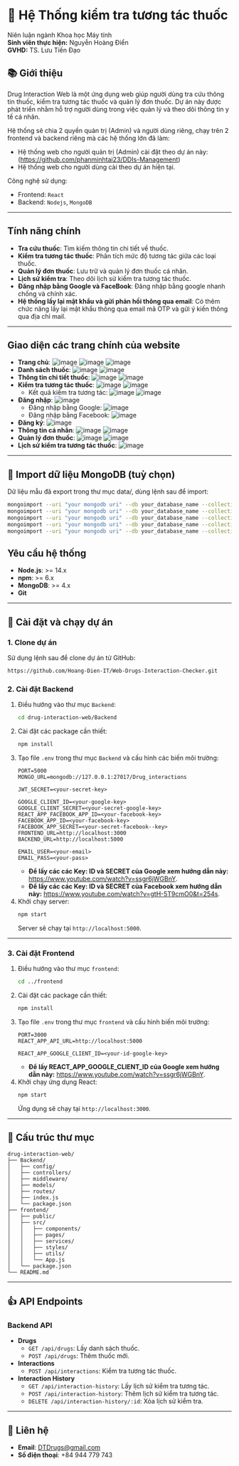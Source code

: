 # 💊 Hệ Thống kiểm tra tương tác thuốc
Niên luận ngành Khoa học Máy tính  
**Sinh viên thực hiện:** Nguyễn Hoàng Điển  
**GVHD:** TS. Lưu Tiến Đạo

## 📚 Giới thiệu
Drug Interaction Web là một ứng dụng web giúp người dùng tra cứu thông tin thuốc, kiểm tra tương tác thuốc và quản lý đơn thuốc. Dự án này được phát triển nhằm hỗ trợ người dùng trong việc quản lý và theo dõi thông tin y tế cá nhân.

Hệ thống sẽ chia 2 quyền quản trị (Admin) và người dùng riêng, chạy trên 2 frontend và backend riêng mà các hệ thống lớn đã làm:
- Hệ thống web cho người quản trị (Admin) cài đặt theo dự án này: (https://github.com/phanminhtai23/DDIs-Management)
- Hệ thống web cho người dùng cài theo dự án hiện tại.

Công nghệ sử dụng:
- Frontend: `React`
- Backend: `Nodejs`, `MongoDB`
---

## Tính năng chính
- **Tra cứu thuốc**: Tìm kiếm thông tin chi tiết về thuốc.
- **Kiểm tra tương tác thuốc**: Phân tích mức độ tương tác giữa các loại thuốc.
- **Quản lý đơn thuốc**: Lưu trữ và quản lý đơn thuốc cá nhân.
- **Lịch sử kiểm tra**: Theo dõi lịch sử kiểm tra tương tác thuốc.
- **Đăng nhập bằng Google và FaceBook**: Đăng nhập bằng google nhanh chống và chính xác.
- **Hệ thống lấy lại mật khẩu và gửi phản hồi thông qua email**: Có thêm chức năng lấy lại mật khẩu thông qua email mã OTP và gửi ý kiến thông qua địa chỉ mail.
---
## Giao diện các trang chính của website
- **Trang chủ**:
  ![image](https://github.com/user-attachments/assets/a1a6a2d4-1ed1-4b53-89c9-e8ce0041d7fb)
  ![image](https://github.com/user-attachments/assets/9a85d0ef-185a-4869-9c2f-9f73f7954f75)
  ![image](https://github.com/user-attachments/assets/d8f158f1-5f7d-4329-a4a2-885858fcdaba)
- **Danh sách thuốc**:
  ![image](https://github.com/user-attachments/assets/186282a9-a906-449e-aada-552aaa8eb7b1)
  ![image](https://github.com/user-attachments/assets/f3f59b68-433e-49d0-9901-52d8b1684541)
- **Thông tin chi tiết thuốc**:
  ![image](https://github.com/user-attachments/assets/638c08eb-096d-4634-af33-ea3bf2ef2fa1)
  ![image](https://github.com/user-attachments/assets/77a370ce-7172-4e3d-ad36-58e21bb91997)
- **Kiểm tra tương tác thuốc**:
  ![image](https://github.com/user-attachments/assets/42c164f9-b3ec-438c-b945-ee8f7fa4a7c3)
  ![image](https://github.com/user-attachments/assets/b045b84a-e9ce-4cc8-b929-d47d60e6053d)
   + Kết quả kiểm tra tương tác:
  ![image](https://github.com/user-attachments/assets/e9c58f0e-cb00-4273-9d16-c67637b97f90)
  ![image](https://github.com/user-attachments/assets/0db30650-cb34-4166-8c29-c018d7fb895e)
- **Đăng nhập**:
  ![image](https://github.com/user-attachments/assets/3ed8db06-12a4-4ddb-ad52-e657085d6bc5)
  + Đăng nhập bằng Google:
  ![image](https://github.com/user-attachments/assets/dbb5848c-31b6-49b1-aab4-d30c85025084)
  + Đăng nhập bằng Facebook:
  ![image](https://github.com/user-attachments/assets/50e0638b-d044-4541-a49a-7dc48d63c61f)
- **Đăng ký**:
  ![image](https://github.com/user-attachments/assets/d86336f7-75d5-44e5-bcac-0bb661b25a74)
- **Thông tin cá nhân**:
  ![image](https://github.com/user-attachments/assets/95fff24d-9f5d-4c69-96eb-6dd069af666c)
  ![image](https://github.com/user-attachments/assets/cadc7711-0e55-412c-ba16-21d9a0fcb81d)
- **Quản lý đơn thuốc**:
  ![image](https://github.com/user-attachments/assets/7351af4a-fa69-417e-bcb2-20d334e05df1)
  ![image](https://github.com/user-attachments/assets/f1b512da-5bcc-47d5-853a-17b47b4207c0)
- **Lịch sử kiểm tra tương tác thuốc**:
  ![image](https://github.com/user-attachments/assets/cc785ed1-ecd4-4326-8811-004eb6f8b099)

---
## 📝 Import dữ liệu MongoDB (tuỳ chọn)
Dữ liệu mẫu đã export trong thư mục data/, dùng lệnh sau để import:
``` bash
mongoimport --uri "your mongodb uri" --db your_database_name --collection drugs --file data/Drug_interactions.drugs.json --jsonArray
mongoimport --uri "your mongodb uri" --db your_database_name --collection drug_interaction --file data/Drug_interactions.drug_interaction.json --jsonArray
mongoimport --uri "your mongodb uri" --db your_database_name --collection client --file data/Drug_interactions.client.json --jsonArray
mongoimport --uri "your mongodb uri" --db your_database_name --collection interaction_history --file data/Drug_interactions.interaction_history.json --jsonArray
mongoimport --uri "your mongodb uri" --db your_database_name --collection prescriptions --file data/Drug_interactions.prescriptions.json --jsonArray
```

## Yêu cầu hệ thống
- **Node.js**: >= 14.x
- **npm**: >= 6.x
- **MongoDB**: >= 4.x
- **Git**

---

## 🔧 Cài đặt và chạy dự án

### 1. Clone dự án
Sử dụng lệnh sau để clone dự án từ GitHub:
```bash
https://github.com/Hoang-Dien-IT/Web-Drugs-Interaction-Checker.git
```

### 2. Cài đặt Backend
1. Điều hướng vào thư mục `Backend`:
   ```bash
   cd drug-interaction-web/Backend
   ```
2. Cài đặt các package cần thiết:
   ```bash
   npm install
   ```
3. Tạo file `.env` trong thư mục `Backend` và cấu hình các biến môi trường:
   ```env
   PORT=5000
   MONGO_URL=mongodb://127.0.0.1:27017/Drug_interactions
   
   JWT_SECRET=<your-secret-key>
   
   GOOGLE_CLIENT_ID=<your-google-key>
   GOOGLE_CLIENT_SECRET=<your-secret-google-key>
   REACT_APP_FACEBOOK_APP_ID=<your-facebook-key>
   FACEBOOK_APP_ID=<your-facebook-key>
   FACEBOOK_APP_SECRET=<your-secret-facebook--key>
   FRONTEND_URL=http://localhost:3000
   BACKEND_URL=http://localhost:5000
   
   EMAIL_USER=<your-email>
   EMAIL_PASS=<your-pass>
   ```
   - **Để lấy các các Key: ID và SECRET của Google xem hướng dẫn này:** https://www.youtube.com/watch?v=ssgr6jWGBnY.
   - **Để lấy các các Key: ID và SECRET của Facebook xem hướng dẫn này:** https://www.youtube.com/watch?v=gtH-5T9cmO0&t=254s.
5. Khởi chạy server:
   ```bash
   npm start
   ```
   Server sẽ chạy tại `http://localhost:5000`.

---

### 3. Cài đặt Frontend
1. Điều hướng vào thư mục `frontend`:
   ```bash
   cd ../frontend
   ```
2. Cài đặt các package cần thiết:
   ```bash
   npm install
   ```
3. Tạo file `.env` trong thư mục `frontend` và cấu hình biến môi trường:
   ```env
   PORT=3000
   REACT_APP_API_URL=http://localhost:5000
   
   REACT_APP_GOOGLE_CLIENT_ID=<your-id-google-key>
   ```
   - **Để lấy REACT_APP_GOOGLE_CLIENT_ID của Google xem hướng dẫn này:** https://www.youtube.com/watch?v=ssgr6jWGBnY.
4. Khởi chạy ứng dụng React:
   ```bash
   npm start
   ```
   Ứng dụng sẽ chạy tại `http://localhost:3000`.

---

## 🌳 Cấu trúc thư mục
```
drug-interaction-web/
├── Backend/
│   ├── config/
│   ├── controllers/
│   ├── middleware/
│   ├── models/
│   ├── routes/
│   ├── index.js
│   └── package.json
├── frontend/
│   ├── public/
│   ├── src/
│   │   ├── components/
│   │   ├── pages/
│   │   ├── services/
│   │   ├── styles/
│   │   ├── utils/
│   │   └── App.js
│   └── package.json
└── README.md
```

---

## 👍 API Endpoints

### Backend API
- **Drugs**
  - `GET /api/drugs`: Lấy danh sách thuốc.
  - `POST /api/drugs`: Thêm thuốc mới.
- **Interactions**
  - `POST /api/interactions`: Kiểm tra tương tác thuốc.
- **Interaction History**
  - `GET /api/interaction-history`: Lấy lịch sử kiểm tra tương tác.
  - `POST /api/interaction-history`: Thêm lịch sử kiểm tra tương tác.
  - `DELETE /api/interaction-history/:id`: Xóa lịch sử kiểm tra.

---


## 📲 Liên hệ
- **Email**: DTDrugs@gmail.com
- **Số điện thoại**: +84 944 779 743

